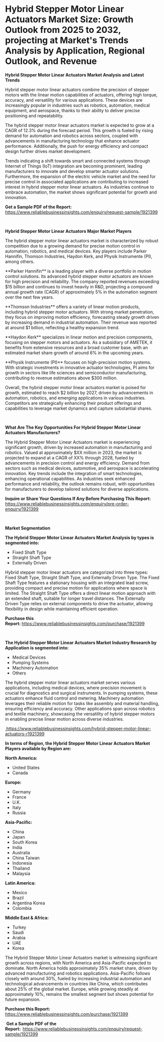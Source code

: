 <p><h1>Hybrid Stepper Motor Linear Actuators Market Size: Growth Outlook from 2025 to 2032, projecting at Market's Trends Analysis by Application, Regional Outlook, and Revenue</h1></p><p><strong>Hybrid Stepper Motor Linear Actuators Market Analysis and Latest Trends</strong></p>
<p><p>Hybrid stepper motor linear actuators combine the precision of stepper motors with the linear motion capabilities of actuators, offering high torque, accuracy, and versatility for various applications. These devices are increasingly popular in industries such as robotics, automation, medical equipment, and aerospace, thanks to their ability to deliver precise positioning and repeatability.</p><p>The hybrid stepper motor linear actuators market is expected to grow at a CAGR of 12.3% during the forecast period. This growth is fueled by rising demand for automation and robotics across sectors, coupled with advancements in manufacturing technology that enhance actuator performance. Additionally, the push for energy efficiency and compact design further drives market development. </p><p>Trends indicating a shift towards smart and connected systems through Internet of Things (IoT) integration are becoming prominent, leading manufacturers to innovate and develop smarter actuator solutions. Furthermore, the expansion of the electric vehicle market and the need for precise control in associated applications are contributing to increased interest in hybrid stepper motor linear actuators. As industries continue to embrace automation, the market shows significant potential for growth and innovation.</p></p>
<p><strong>Get a Sample PDF of the Report:&nbsp;</strong> <a href="https://www.reliablebusinessinsights.com/enquiry/request-sample/1921399?utm_campaign=2290&utm_medium=2&utm_source=Github&utm_content=ia&utm_term=12042025&utm_id=hybrid-stepper-motor-linear-actuators">https://www.reliablebusinessinsights.com/enquiry/request-sample/1921399</a></p>
<p>&nbsp;</p>
<p><strong>Hybrid Stepper Motor Linear Actuators Major Market Players</strong></p>
<p><p>The hybrid stepper motor linear actuators market is characterized by robust competition due to a growing demand for precise motion control in automation, robotics, and medical devices. Key players include Parker Hannifin, Thomson Industries, Haydon Kerk, and Physik Instrumente (PI), among others.</p><p>**Parker Hannifin** is a leading player with a diverse portfolio in motion control solutions. Its advanced hybrid stepper motor actuators are known for high precision and reliability. The company reported revenues exceeding $15 billion and continues to invest heavily in R&D, projecting a compound annual growth rate (CAGR) of approximately 5% in the automation segment over the next few years.</p><p>**Thomson Industries** offers a variety of linear motion products, including hybrid stepper motor actuators. With strong market penetration, they focus on improving motion efficiency, forecasting steady growth driven by increasing demand in industrial automation. Their revenue was reported at around $1 billion, reflecting a healthy expansion trend.</p><p>**Haydon Kerk** specializes in linear motion and precision components, focusing on stepper motors and actuators. As a subsidiary of AMETEK, it benefits from extensive resources and a broad customer base, with an estimated market share growth of around 6% in the upcoming years.</p><p>**Physik Instrumente (PI)** focuses on high-precision motion systems. With strategic investments in innovative actuator technologies, PI aims for growth in sectors like life sciences and semiconductor manufacturing, contributing to revenue estimations above $300 million.</p><p>Overall, the hybrid stepper motor linear actuators market is poised for growth, estimated to reach $2 billion by 2027, driven by advancements in automation, robotics, and emerging applications in various industries. Competitors are strategically enhancing their product offerings and capabilities to leverage market dynamics and capture substantial shares.</p></p>
<p>&nbsp;</p>
<p><strong>What Are The Key Opportunities For Hybrid Stepper Motor Linear Actuators Manufacturers?</strong></p>
<p><p>The Hybrid Stepper Motor Linear Actuators market is experiencing significant growth, driven by increased automation in manufacturing and robotics. Valued at approximately $XX million in 2023, the market is projected to expand at a CAGR of XX% through 2028, fueled by advancements in precision control and energy efficiency. Demand from sectors such as medical devices, automotive, and aerospace is accelerating innovation. Key trends include the integration of smart technologies, enhancing operational capabilities. As industries seek enhanced performance and reliability, the outlook remains robust, with opportunities for manufacturers to develop tailored solutions for diverse applications.</p></p>
<p><strong>Inquire or Share Your Questions If Any Before Purchasing This Report:</strong> <a href="https://www.reliablebusinessinsights.com/enquiry/pre-order-enquiry/1921399?utm_campaign=2290&utm_medium=2&utm_source=Github&utm_content=ia&utm_term=12042025&utm_id=hybrid-stepper-motor-linear-actuators">https://www.reliablebusinessinsights.com/enquiry/pre-order-enquiry/1921399</a></p>
<p>&nbsp;</p>
<p><strong>Market Segmentation</strong></p>
<p><strong>The Hybrid Stepper Motor Linear Actuators Market Analysis by types is segmented into:</strong></p>
<p><ul><li>Fixed Shaft Type</li><li>Straight Shaft Type</li><li>Externally Driven</li></ul></p>
<p><p>Hybrid stepper motor linear actuators are categorized into three types: Fixed Shaft Type, Straight Shaft Type, and Externally Driven Type. The Fixed Shaft Type features a stationary housing with an integrated lead screw, providing compact and precise motion for applications where space is limited. The Straight Shaft Type offers a direct linear motion approach with an extended shaft, suitable for longer travel distances. The Externally Driven Type relies on external components to drive the actuator, allowing flexibility in design while maintaining efficient operation.</p></p>
<p><strong>Purchase this Report:&nbsp;</strong><a href="https://www.reliablebusinessinsights.com/purchase/1921399?utm_campaign=2290&utm_medium=2&utm_source=Github&utm_content=ia&utm_term=12042025&utm_id=hybrid-stepper-motor-linear-actuators">https://www.reliablebusinessinsights.com/purchase/1921399</a></p>
<p>&nbsp;</p>
<p><strong>The Hybrid Stepper Motor Linear Actuators Market Industry Research by Application is segmented into:</strong></p>
<p><ul><li>Medical Devices</li><li>Pumping Systems</li><li>Machinery Automation</li><li>Others</li></ul></p>
<p><p>The hybrid stepper motor linear actuators market serves various applications, including medical devices, where precision movement is crucial for diagnostics and surgical instruments. In pumping systems, these actuators enhance fluid control and metering. Machinery automation leverages their reliable motion for tasks like assembly and material handling, ensuring efficiency and accuracy. Other applications span across robotics and textile machinery, showcasing the versatility of hybrid stepper motors in enabling precise linear motion across diverse industries.</p></p>
<p><a href="https://www.reliablebusinessinsights.com/hybrid-stepper-motor-linear-actuators-r1921399?utm_campaign=2290&utm_medium=2&utm_source=Github&utm_content=ia&utm_term=12042025&utm_id=hybrid-stepper-motor-linear-actuators">&nbsp;https://www.reliablebusinessinsights.com/hybrid-stepper-motor-linear-actuators-r1921399</a></p>
<p><strong>In terms of Region, the Hybrid Stepper Motor Linear Actuators Market Players available by Region are:</strong></p>
<p>
    <p> <strong> North America: </strong>
        <ul>
            <li>United States</li>
            <li>Canada</li>
        </ul>
        </p> 
    <p> <strong> Europe: </strong>
        <ul>
            <li>Germany</li>
            <li>France</li>
            <li>U.K.</li>
            <li>Italy</li>
            <li>Russia</li>
        </ul>
        </p> 
    <p> <strong> Asia-Pacific: </strong>
        <ul>
            <li>China</li>
            <li>Japan</li>
            <li>South Korea</li>
            <li>India</li>
            <li>Australia</li>
            <li>China Taiwan</li>
            <li>Indonesia</li>
            <li>Thailand</li>
            <li>Malaysia</li>
        </ul>
        </p> 
    <p> <strong> Latin America: </strong>
        <ul>
            <li>Mexico</li>
            <li>Brazil</li>
            <li>Argentina Korea</li>
            <li>Colombia</li>
        </ul>
        </p> 
    <p> <strong> Middle East & Africa: </strong>
        <ul>
            <li>Turkey</li>
            <li>Saudi</li>
            <li>Arabia</li>
            <li>UAE</li>
            <li>Korea</li>
        </ul>
    </p>
    </p>
<p><p>The Hybrid Stepper Motor Linear Actuators market is witnessing significant growth across regions, with North America and Asia-Pacific expected to dominate. North America holds approximately 35% market share, driven by advanced manufacturing and robotics applications. Asia-Pacific follows closely with around 30%, fueled by increasing industrial automation and technological advancements in countries like China, which contributes about 25% of the global market. Europe, while growing steadily at approximately 10%, remains the smallest segment but shows potential for future expansion.</p></p>
<p><strong>Purchase this Report: </strong><a href="https://www.reliablebusinessinsights.com/purchase/1921399?utm_campaign=2290&utm_medium=2&utm_source=Github&utm_content=ia&utm_term=12042025&utm_id=hybrid-stepper-motor-linear-actuators">https://www.reliablebusinessinsights.com/purchase/1921399</a></p>
<p>&nbsp;<strong>Get a Sample PDF of the Report:&nbsp;&nbsp;</strong><a href="https://www.reliablebusinessinsights.com/enquiry/request-sample/1921399?utm_campaign=2290&utm_medium=2&utm_source=Github&utm_content=ia&utm_term=12042025&utm_id=hybrid-stepper-motor-linear-actuators">https://www.reliablebusinessinsights.com/enquiry/request-sample/1921399</a></p>
<p><strong></strong></p>
<p><p></p><p></p><p></p></p>